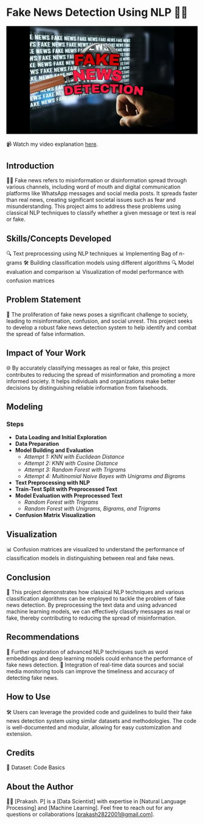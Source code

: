 # Fake News Detection Using NLP 📰🤖

![](https://github.com/Prakashpsk/-Fake-News-Detection-Using-NLP-/blob/main/fake%20news%20dedection.jpg)


📹 Watch my video explanation [here](https://www.linkedin.com/posts/prakash-p-b90262176_machinelearning-nlp-fakenewsdetection-activity-7198888467655761920-KmOR?utm_source=share&utm_medium=member_desktop).
## Introduction

📰🤖 Fake news refers to misinformation or disinformation spread through various channels, including word of mouth and digital communication platforms like WhatsApp messages and social media posts. It spreads faster than real news, creating significant societal issues such as fear and misunderstanding. This project aims to address these problems using classical NLP techniques to classify whether a given message or text is real or fake.

## Skills/Concepts Developed

🔍 Text preprocessing using NLP techniques
📊 Implementing Bag of n-grams
🛠️ Building classification models using different algorithms
🔍 Model evaluation and comparison
📊 Visualization of model performance with confusion matrices

## Problem Statement

🚨 The proliferation of fake news poses a significant challenge to society, leading to misinformation, confusion, and social unrest. This project seeks to develop a robust fake news detection system to help identify and combat the spread of false information.

## Impact of Your Work

🌐 By accurately classifying messages as real or fake, this project contributes to reducing the spread of misinformation and promoting a more informed society. It helps individuals and organizations make better decisions by distinguishing reliable information from falsehoods.

## Modeling

### Steps

- **Data Loading and Initial Exploration**
- **Data Preparation**
- **Model Building and Evaluation**
  - *Attempt 1: KNN with Euclidean Distance*
  - *Attempt 2: KNN with Cosine Distance*
  - *Attempt 3: Random Forest with Trigrams*
  - *Attempt 4: Multinomial Naive Bayes with Unigrams and Bigrams*
- **Text Preprocessing with NLP**
- **Train-Test Split with Preprocessed Text**
- **Model Evaluation with Preprocessed Text**
  - *Random Forest with Trigrams*
  - *Random Forest with Unigrams, Bigrams, and Trigrams*
- **Confusion Matrix Visualization**

## Visualization

📊 Confusion matrices are visualized to understand the performance of classification models in distinguishing between real and fake news.

## Conclusion

🎉 This project demonstrates how classical NLP techniques and various classification algorithms can be employed to tackle the problem of fake news detection. By preprocessing the text data and using advanced machine learning models, we can effectively classify messages as real or fake, thereby contributing to reducing the spread of misinformation.

## Recommendations

🚀 Further exploration of advanced NLP techniques such as word embeddings and deep learning models could enhance the performance of fake news detection.
📡 Integration of real-time data sources and social media monitoring tools can improve the timeliness and accuracy of detecting fake news.

## How to Use

🛠️ Users can leverage the provided code and guidelines to build their fake news detection system using similar datasets and methodologies. The code is well-documented and modular, allowing for easy customization and extension.

## Credits

👏 Dataset: Code Basics

## About the Author

👨‍💼 [Prakash. P] is a [Data Scientist] with expertise in [Natural Language Processing] and [Machine Learning]. Feel free to reach out for any questions or collaborations [prakash2822001@gmail.com].

